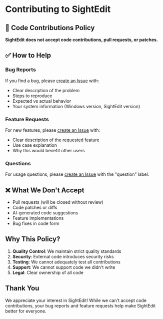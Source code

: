 # Contributing to SightEdit

## 🚫 Code Contributions Policy

**SightEdit does not accept code contributions, pull requests, or patches.**

## ✅ How to Help

### Bug Reports
If you find a bug, please [create an Issue](https://github.com/mike2mike45/SightEdit/issues/new) with:
- Clear description of the problem
- Steps to reproduce
- Expected vs actual behavior
- Your system information (Windows version, SightEdit version)

### Feature Requests
For new features, please [create an Issue](https://github.com/mike2mike45/SightEdit/issues/new) with:
- Clear description of the requested feature
- Use case explanation
- Why this would benefit other users

### Questions
For usage questions, please [create an Issue](https://github.com/mike2mike45/SightEdit/issues/new) with the "question" label.

## ❌ What We Don't Accept

- Pull requests (will be closed without review)
- Code patches or diffs
- AI-generated code suggestions
- Feature implementations
- Bug fixes in code form

## Why This Policy?

1. **Quality Control**: We maintain strict quality standards
2. **Security**: External code introduces security risks
3. **Testing**: We cannot adequately test all contributions
4. **Support**: We cannot support code we didn't write
5. **Legal**: Clear ownership of all code

## Thank You

We appreciate your interest in SightEdit! While we can't accept code contributions, your bug reports and feature requests help make SightEdit better for everyone.
